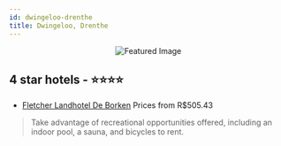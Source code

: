 ```yaml
---
id: dwingeloo-drenthe
title: Dwingeloo, Drenthe
---
```


<center><img src="https://i.travelapi.com/hotels/6000000/5030000/5027500/5027448/6503403a_z.jpg" alt="Featured Image" /></center>


##  4 star hotels - ⭐️⭐️⭐️⭐️

-    [Fletcher Landhotel De Borken](https://us.hurb.com/hotels/dwingeloo/fletcher-landhotel-de-borken-JNP-JP373536?cmp=18055) Prices from R$505.43
   > Take advantage of recreational opportunities offered, including an indoor pool, a sauna, and bicycles to rent.

